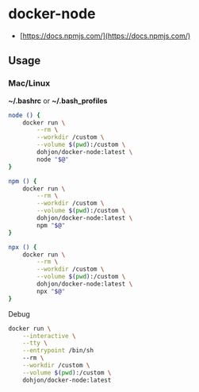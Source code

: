 # docker-node

- [https://docs.npmjs.com/](https://docs.npmjs.com/)

## Usage

### Mac/Linux

**~/.bashrc** or **~/.bash_profiles**
```bash
node () {
    docker run \
        --rm \
        --workdir /custom \
        --volume $(pwd):/custom \
        dohjon/docker-node:latest \
        node "$@"
}

npm () {
    docker run \
        --rm \
        --workdir /custom \
        --volume $(pwd):/custom \
        dohjon/docker-node:latest \
        npm "$@"
}

npx () {
    docker run \
        --rm \
        --workdir /custom \
        --volume $(pwd):/custom \
        dohjon/docker-node:latest \
        npx "$@"
}
```

Debug
```bash
docker run \
    --interactive \
    --tty \
    --entrypoint /bin/sh
    --rm \
    --workdir /custom \
    --volume $(pwd):/custom \
    dohjon/docker-node:latest
```